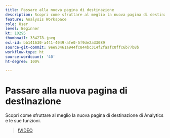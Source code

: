 ```yaml
---
title: Passare alla nuova pagina di destinazione
description: Scopri come sfruttare al meglio la nuova pagina di destinazione di Analytics e le sue funzioni.
feature: Analysis Workspace
role: User
level: Beginner
kt: 10295
thumbnail: 334278.jpeg
exl-id: bb141630-a441-4049-afe0-5f9de2a33089
source-git-commit: 9ee93461a944fc844bc314f2faafc0ffc6b77b8b
workflow-type: ht
source-wordcount: '40'
ht-degree: 100%

---
```


# Passare alla nuova pagina di destinazione

Scopri come sfruttare al meglio la nuova pagina di destinazione di Analytics e le sue funzioni.

>[!VIDEO](https://video.tv.adobe.com/v/334278/?quality=12&learn=on)
